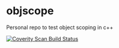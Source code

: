 # objscope
Personal repo to test object scoping in c++

<a href="https://scan.coverity.com/projects/fenriquez1-objscope">
  <img alt="Coverity Scan Build Status"
       src="https://scan.coverity.com/projects/15139/badge.svg"/>
</a>
